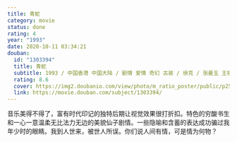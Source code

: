 ```yaml
---
title: 青蛇
category: movie
status: done
rating: 4
year: "1993"
date: 2020-10-11 03:34:21
douban:
  id: "1303394"
  title: 青蛇
  subtitle: 1993 / 中国香港 中国大陆 / 剧情 爱情 奇幻 古装 / 徐克 / 张曼玉 王祖贤
  rating: 8.6
  cover: https://img2.doubanio.com/view/photo/m_ratio_poster/public/p2570901292.jpg
  link: https://movie.douban.com/subject/1303394/
---
```


音乐美得不得了，富有时代印记的独特后期让视觉效果很打折扣。特色的穷酸书生和一心一意温柔无比法力无边的美貌仙子剧情。一些隐喻和含蓄的表达成功骗过我年少时的眼睛。我到人世来，被世人所误。你们说人间有情，可是情为何物？
